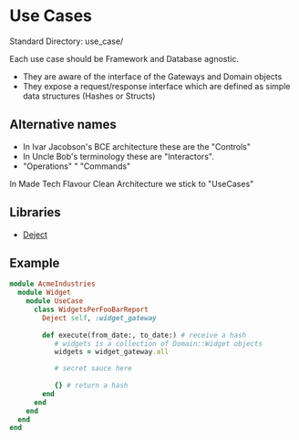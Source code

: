 # Use Cases

Standard Directory: use_case/


Each use case should be Framework and Database agnostic. 
* They are aware of the interface of the Gateways and Domain objects
* They expose a request/response interface which are defined as simple data structures (Hashes or Structs)

## Alternative names

* In Ivar Jacobson's BCE architecture these are the "Controls"
* In Uncle Bob's terminology these are "Interactors".
* "Operations"
" "Commands"

In Made Tech Flavour Clean Architecture we stick to "UseCases"

## Libraries

* [Deject](https://github.com/JoshCheek/deject)

## Example

```ruby
module AcmeIndustries
  module Widget
    module UseCase
      class WidgetsPerFooBarReport
        Deject self, :widget_gateway
        
        def execute(from_date:, to_date:) # receive a hash
           # widgets is a collection of Domain::Widget objects
           widgets = widget_gateway.all

           # secret sauce here
           
           {} # return a hash
        end
      end
    end
  end
end
```

